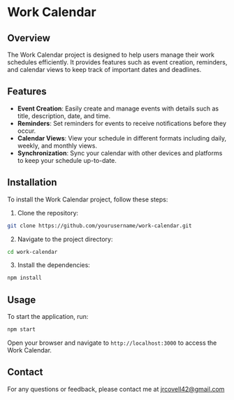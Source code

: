 # Work Calendar

## Overview
The Work Calendar project is designed to help users manage their work schedules efficiently. It provides features such as event creation, reminders, and calendar views to keep track of important dates and deadlines.

## Features
- **Event Creation**: Easily create and manage events with details such as title, description, date, and time.
- **Reminders**: Set reminders for events to receive notifications before they occur.
- **Calendar Views**: View your schedule in different formats including daily, weekly, and monthly views.
- **Synchronization**: Sync your calendar with other devices and platforms to keep your schedule up-to-date.

## Installation
To install the Work Calendar project, follow these steps:
1. Clone the repository:
 ```bash
 git clone https://github.com/yourusername/work-calendar.git
 ```
2. Navigate to the project directory:
 ```bash
 cd work-calendar
 ```
3. Install the dependencies:
 ```bash
 npm install
 ```

## Usage
To start the application, run:
```bash
npm start
```
Open your browser and navigate to `http://localhost:3000` to access the Work Calendar.



## Contact
For any questions or feedback, please contact me at jrcovell42@gmail.com
